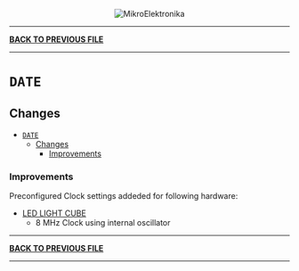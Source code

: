 
<p align="center">
  <img src="http://www.mikroe.com/img/designs/beta/logo_small.png?raw=true" alt="MikroElektronika"/>
</p>

---

**[BACK TO PREVIOUS FILE](../changelog.md)**

---

# `DATE`

## Changes

- [`DATE`](#date)
  - [Changes](#changes)
    + [Improvements](#improvements)

### Improvements

Preconfigured Clock settings addeded for following hardware:

+ [LED LIGHT CUBE](https://www.microchip.com/en-us/development-tool/AC100200)
  + 8 MHz Clock using internal oscillator

---

**[BACK TO PREVIOUS FILE](../changelog.md)**

---
